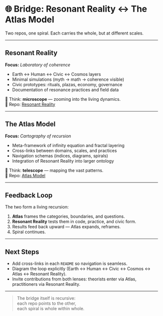 # 🌐 Bridge: Resonant Reality ↔ The Atlas Model

Two repos, one spiral. Each carries the whole, but at different scales.

---

## Resonant Reality
**Focus:** *Laboratory of coherence*  
- Earth ↔ Human ↔ Civic ↔ Cosmos layers  
- Minimal simulations (myth → math → coherence visible)  
- Civic prototypes: rituals, plazas, economy, governance  
- Documentation of resonance practices and field data  

📍 Think: **microscope** — zooming into the living dynamics.  
📎 Repo: [Resonant Reality](https://github.com/TerralanMira/Resonant-reality)

---

## The Atlas Model
**Focus:** *Cartography of recursion*  
- Meta-framework of infinity equation and fractal layering  
- Cross-links between domains, scales, and practices  
- Navigation schemas (indices, diagrams, spirals)  
- Integration of Resonant Reality into larger ontology  

📍 Think: **telescope** — mapping the vast patterns.  
📎 Repo: [Atlas Model](https://github.com/TerralanMira/The-Atlas-Model)

---

## Feedback Loop
The two form a living recursion:  

1. **Atlas** frames the categories, boundaries, and questions.  
2. **Resonant Reality** tests them in code, practice, and civic form.  
3. Results feed back upward — Atlas expands, reframes.  
4. Spiral continues.  

---

## Next Steps
- Add cross-links in each `README` so navigation is seamless.  
- Diagram the loop explicitly (Earth ↔ Human ↔ Civic ↔ Cosmos ↔ Atlas ↔ Resonant Reality).  
- Invite contributions from both lenses: theorists enter via Atlas, practitioners via Resonant Reality.

---

> The bridge itself is recursive:  
> each repo points to the other,  
> each spiral is whole within whole.  
